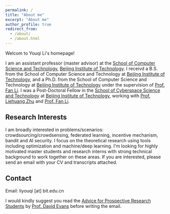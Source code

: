 ```yaml
---
permalink: /
title: "About me"
excerpt: "About me"
author_profile: true
redirect_from: 
  - /about/
  - /about.html
---
```

Welcom to Youqi Li's homepage!

I am an assistant professor (master advisor) at the [School of Computer Science and Technology](https://cs.bit.edu.cn/), [Beijing Institute of Technology](http://www.bit.edu.cn/). I receivd a B.S. from the School of Computer Science and Technology at [Beijing Institute of Technology](http://www.bit.edu.cn/), and a Ph.D. from the School of Computer Science and Technology at [Beijing Institute of Technology](http://www.bit.edu.cn/) under the supervision of [Prof. Fan Li](https://cs.bit.edu.cn/szdw/jsml/js/lf/index.htm). I was a Post-Doctoral Fellow in the [School of Cyberspace Science and Technology](https://cst.bit.edu.cn/) at [Beijing Institute of Technology](http://www.bit.edu.cn/), working with [Prof. Liehuang Zhu](https://cst.bit.edu.cn/szdw/jsml/bssds/2515180f56bf4a30b0bb672dfab8391d.htm) and [Prof. Fan Li](https://cs.bit.edu.cn/szdw/jsml/js/lf/index.htm).

Research Interests
------
I am broadly interested in problems/scenarios: crowdsourcing/crowdsensing, federated learning, incentive mechanism, bandit and AI security. I focus on the theoretical research using tools including optimization and machine/deep learning. I'm looking for highly motivated master students and research interns with strong technical background to work together on these areas. If you are interested, please send an email with your CV and transcripts attached.

Contact
------
Email: liyouqi [at] bit.edu.cn

I would kindly suggest you read the [Advice for Prospective Research Students](https://uvasrg.github.io/prospective/) by [Prof. David Evans](https://www.cs.virginia.edu/~evans/) before writing the email.
